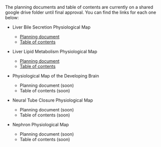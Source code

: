 The planning documents and table of contents are currently on a shared google drive folder until final approval. You can find the links for each one below:

* Liver Bile Secretion Physiological Map
  + [Planning document](https://docs.google.com/document/d/1_x00Ror-EV8pEDRFUV4MJ6fzay1HBCf9H58_49oVh9c/edit)
  + [Table of contents](https://docs.google.com/document/d/1G4j03ydBwOAiwnj68YhTnhv8dkxz7tJPEZyuiV8eH0o/edit)
  
* Liver Lipid Metabolism Physiological Map
  + [Planning document](https://docs.google.com/document/d/1-VOncGb7grbMV_QQjiCr-zBNU4qbhgyL54wK90N2ACw/edit?usp=sharing)
  + [Table of contents](https://docs.google.com/document/d/1hFWCnR2Y_9g1iY4eNmK0Oveae3TbdN7VyUAYF6CmsyQ/edit?usp=sharing)
  
* Physiological Map of the Developing Brain
  + Planning document (soon)
  + Table of contents (soon)
  
* Neural Tube Closure Physiological Map
  + Planning document (soon)
  + Table of contents (soon)
  
* Nephron Physiological Map
  + Planning document (soon)
  + Table of contents (soon)
  
